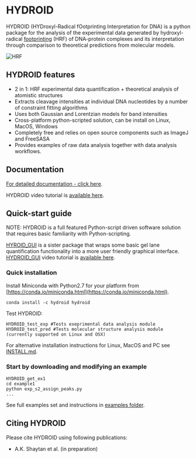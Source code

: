 # HYDROID
HYDROID (HYDroxyl-Radical fOotprinting Interpretation for DNA) is a python package for the analysis of the experimental data generated by hydroxyl-radical [footprinting](https://en.wikipedia.org/wiki/DNA_footprinting) (HRF) of DNA-protein complexes and its interpretation through comparison to theoretical predictions from molecular models.

![HRF](docs/Figure1.png)

## HYDROID features
- 2 in 1: HRF experimental data quantification + theoretical analysis of atomistic structures
- Extracts cleavage intensities at individual DNA nucleotides by a number of constraint fitting algorithms
- Uses both Gaussian and Lorentzian models for band intensities
- Cross-platform python-scripted solution, can be install on Linux, MacOS, Windows
- Completely free and relies on open source components such as ImageJ and FreeSASA
- Provides examples of raw data analysis together with data analysis workflows.

## Documentation
[For detailed documentation - click here](docs/INDEX.md).

HYDROID video tutorial is [available here](https://www.youtube.com/playlist?list=PL_GHGdsPyn0nVSvrRnyvuvkRCrNBjqeuC).


## Quick-start guide

NOTE: HYDROID is a full featured Python-script driven software solution that requires basic familiarity with Python-scripting. 

[HYROID_GUI](https://github.com/intbio/HYDROID_GUI) is a sister package that wraps some basic gel lane quantification functionality into a more user friendly graphical interface. [HYDROID_GUI](https://github.com/intbio/HYDROID_GUI) video tutorial is [available here](https://youtu.be/yQGMtqKzzbA).


### Quick installation
Install Miniconda with Python2.7 for your platform from [https://conda.io/miniconda.html](https://conda.io/miniconda.html).

```
conda install -c hydroid hydroid
```

Test HYDROID:

```
HYDROID_test_exp #Tests exeprimental data analysis module
HYDROID_test_pred #Tests molecular structure analysis module (currently supported on Linux and OSX)
```


For alternative installation instructions for Linux, MacOS and PC see [INSTALL.md](docs/INSTALL.md).

### Start by downloading and modifying an example

```
HYDROID_get_ex1
cd example1
python exp_s2_assign_peaks.py
...
```

See full examples set and instructions in [examples folder](examples).

## Citing HYDROID
Please cite HYDROID using following publications:
- A.K. Shaytan et al. (in preparation)




